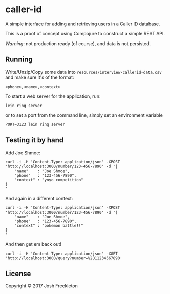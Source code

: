 # caller-id

A simple interface for adding and retrieving users in a Caller ID database.

This is a proof of concept using Compojure to construct a simple REST API.

_Warning_: not production ready (of course), and data is not persisted.


## Running

Write/Unzip/Copy some data into
`resources/interview-callerid-data.csv` and make sure it's of the
format:

    <phone>,<name>,<context>

To start a web server for the application, run:

    lein ring server
    
or to set a port from the command line, simply set an environment variable

    PORT=3123 lein ring server

## Testing it by hand

Add Joe Shmoe:

```
curl -i -H 'Content-Type: application/json' -XPOST 'http://localhost:3000/number/123-456-7890' -d '{
    "name"    : "Joe Shmoe",
    "phone"   : "123-456-7890",
    "context" : "yoyo competition"
}
'
```

And again in a different context:

```
curl -i -H 'Content-Type: application/json' -XPOST 'http://localhost:3000/number/123-456-7890' -d '{
    "name"    : "Joe Shmoe",
    "phone"   : "123-456-7890",
    "context" : "pokemon battle!!"
}
'
```

And then get em back out!

```
curl -i -H 'Content-Type: application/json' -XGET 'http://localhost:3000/query?number=%2B11234567890' 
```

## License

Copyright © 2017 Josh Freckleton
